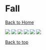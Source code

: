# Fall

[Back to Home](https://github.com/RickyFoots/Wallpapers/tree/main)

</h1>

<img src="https://github.com/RickyFoots/Wallpapers/blob/main/Seasonal/Fall/bench-in-fall.jpg">

<img src="https://github.com/RickyFoots/Wallpapers/blob/main/Seasonal/Fall/Fall.jpg">

<img src="https://github.com/RickyFoots/Wallpapers/blob/main/Seasonal/Fall/bamboo-and-leaves.jpg">

<img src="https://github.com/RickyFoots/Wallpapers/blob/main/Seasonal/Fall/91bafa0.jpg">

<img src="https://github.com/RickyFoots/Wallpapers/blob/main/Seasonal/Fall/atanas-tsvetkov-9UZAgReiE0Y-unsplash.jpg">

<img src="https://github.com/RickyFoots/Wallpapers/blob/main/Seasonal/Fall/berries.jpg">

[Back to top](#Top)
